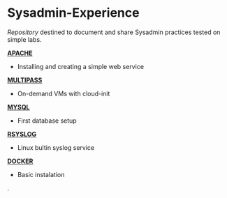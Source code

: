 # Sysadmin-Experience

*Repository* destined to document and share Sysadmin practices tested on simple labs.


[**APACHE**](https://github.com/kleberpires/Sysadmin-Experience/blob/ecab6f27c975b0f8d69a09753cc5f0c14c90797f/apache)
  - Installing and creating a simple web service


[**MULTIPASS**](https://github.com/kleberpires/Sysadmin-Experience/blob/ecab6f27c975b0f8d69a09753cc5f0c14c90797f/multipass)
  - On-demand VMs with cloud-init


[**MYSQL**](https://github.com/kleberpires/Sysadmin-Experience/blob/ecab6f27c975b0f8d69a09753cc5f0c14c90797f/mysql)
  - First database setup


[**RSYSLOG**](https://github.com/kleberpires/Sysadmin-Experience/blob/ecab6f27c975b0f8d69a09753cc5f0c14c90797f/rsyslog)
  - Linux bultin syslog service
  

[**DOCKER**](docker)
  - Basic instalation




.
